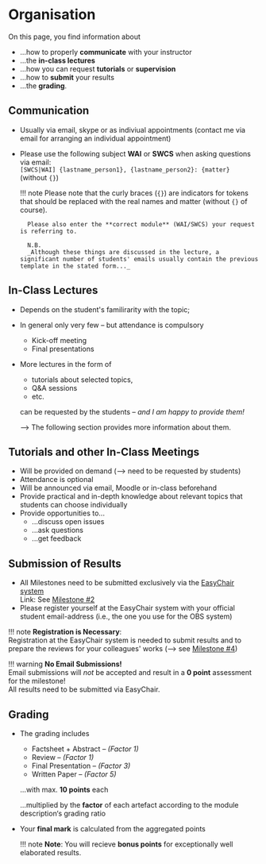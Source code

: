 # Organisation

On this page, you find information about

- ...how to properly **communicate** with your instructor
- ...the **in-class lectures** 
- ...how you can request **tutorials** or **supervision**
- ...how to **submit** your results
- ...the **grading**.

## Communication

- Usually via email, skype or as indiviual appointments (contact me via email for arranging an individual appointment)
- Please use the following subject __WAI__ or __SWCS__ when asking questions via email:  
    `[SWCS|WAI] {lastname_person1}, {lastname_person2}: {matter}` (without `{}`)

    !!! note
        Please note that the curly braces (`{}`) are indicators for tokens that should be replaced with the real names and matter (without `{}` of course).

        Please also enter the **correct module** (WAI/SWCS) your request is referring to.

        N.B.  
        _Although these things are discussed in the lecture, a significant number of students' emails usually contain the previous template in the stated form..._


## In-Class Lectures

- Depends on the student's familirarity with the topic; 
- In general only very few – but attendance is compulsory
    - Kick-off meeting
    - Final presentations
- More lectures in the form of 
    - tutorials about selected topics, 
    - Q&A sessions 
    - etc. 
  
    can be requested by the students – _and I am happy to provide them!_

    --> The following section provides more information about them.

    <!-- _"I am happy to offer more lectures e.g. in form of tutorials etc. about specific topics but those have to be requested by the students"_ -->


## Tutorials and other In-Class Meetings
- Will be provided on demand (--> need to be requested by students)
- Attendance is optional
- Will be announced via email, Moodle or in-class beforehand
- Provide practical and in-depth knowledge about relevant topics that students can choose individually
- Provide opportunities to...
    - ...discuss open issues 
    - ...ask questions
    - ...get feedback


## Submission of Results
- All Milestones need to be submitted exclusively via the [EasyChair system](https://easychair.org)  
    Link: See [Milestone #2](milestone2.md#tasks)
- Please register yourself at the EasyChair system with your official student email-address (i.e., the one you use for the OBS system)

!!! note
    **Registration is Necessary**:  
    Registration at the EasyChair system is needed to submit results and to prepare the reviews for your colleagues' works (--> see [Milestone #4](milestone4.md))

!!! warning
    **No Email Submissions!**  
    Email submissions will *not* be accepted and result in a **0 point** assessment for the milestone!  
    All results need to be submitted via EasyChair.


## Grading

* The grading includes
    
    * Factsheet + Abstract – _(Factor 1)_
    * Review – _(Factor 1)_
    * Final Presentation – _(Factor 3)_
    * Written Paper – _(Factor 5)_

    ...with max. **10 points** each

    ...multiplied by the **factor** of each artefact according to the module description‘s grading ratio

* Your **final mark** is calculated from the aggregated points

    !!! note
        **Note**: You will recieve **bonus points** for exceptionally well elaborated results.

